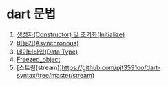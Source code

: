 # dart 문법

1. [생성자(Constructor) 및 초기화(Initialize)](https://github.com/pjt3591oo/dart-syntax/tree/master/constructor)
2. [비동기(Asynchronous)](https://github.com/pjt3591oo/dart-syntax/tree/master/async)
3. [데이터타입(Data Type)](https://github.com/pjt3591oo/dart-syntax/tree/master/data_type)
3. [Freezed_object](https://github.com/pjt3591oo/dart-syntax/tree/master/freezed_object)
3. [스트림(stream)]https://github.com/pjt3591oo/dart-syntax/tree/master/stream)